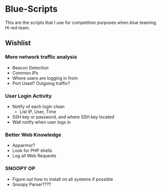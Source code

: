 # Blue-Scripts
This are the scripts that I use for competition purposes when blue teaming. Hi red team. 

## Wishlist
### More network traffic analysis 
 - Beacon Detection
 - Common IPs
 - Where users are logging in from
 - Port Used? Outgoing traffic?

### User Login Activity 
 - Notify of each login clean
    - List IP, User, Time
 - SSH key or password, and where SSH key located
 - Wall notify when user logs in

### Better Web Knowledge ##
 - Apparmor?
 - Look for PHP shells
 - Log all Web Requests


### SNOOPY OP
 - Figure out how to install on all systems if possible
 - Snoopy Parser????


